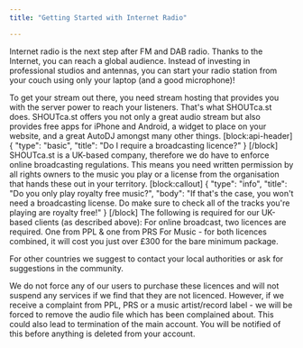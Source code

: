 ```yaml
---
title: "Getting Started with Internet Radio"

---
```

Internet radio is the next step after FM and DAB radio. Thanks to the Internet, you can reach a global audience. Instead of investing in professional studios and antennas, you can start your radio station from your couch using only your laptop (and a good microphone)!

To get your stream out there, you need stream hosting that provides you with the server power to reach your listeners. That's what SHOUTca.st does.
SHOUTca.st offers you not only a great audio stream but also provides free apps for iPhone and Android, a widget to place on your website, and a great AutoDJ amongst many other things.
[block:api-header]
{
  "type": "basic",
  "title": "Do I require a broadcasting licence?"
}
[/block]
SHOUTca.st is a UK-based company, therefore we do have to enforce online broadcasting regulations. This means you need written permission by all rights owners to the music you play or a license from the organisation that hands these out in your territory.
[block:callout]
{
  "type": "info",
  "title": "Do you only play royalty free music?",
  "body": "If that's the case, you won't need a broadcasting license. Do make sure to check all of the tracks you're playing are royalty free!"
}
[/block]
The following is required for our UK-based clients (as described above):
For online broadcast, two licences are required. One from PPL & one from PRS For Music - for both licences combined, it will cost you just over £300 for the bare minimum package.

For other countries we suggest to contact your local authorities or ask for suggestions in the community.

We do not force any of our users to purchase these licences and will not suspend any services if we find that they are not licenced. However, if we receive a complaint from PPL, PRS or a music artist/record label - we will be forced to remove the audio file which has been complained about. This could also lead to termination of the main account. You will be notified of this before anything is deleted from your account.